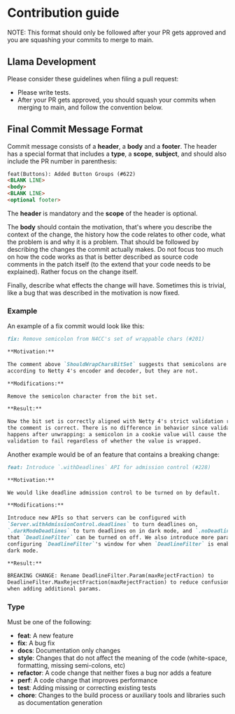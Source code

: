 # Contribution guide

NOTE: This format should only be followed after your PR gets approved and you are squashing your commits to merge to main.

## Llama Development

Please consider these guidelines when filing a pull request:

* Please write tests.
* After your PR gets approved, you should squash your commits when merging to main, and follow the convention below.

## Final Commit Message Format

Commit message consists of a **header**, a **body** and a **footer**.  The header has a special
format that includes a **type**, a **scope**, **subject**, and should also include the PR number in parenthesis:

```html
feat(Buttons): Added Button Groups (#622)
<BLANK LINE>
<body>
<BLANK LINE>
<optional footer>
```

The **header** is mandatory and the **scope** of the header is optional.

The **body** should contain the motivation, that's where you describe the context of the change, the history how the code relates to other code, what the problem is and why it is a problem. That should be followed by describing the changes the commit actually makes. Do not focus too much on how the code works as that is better described as source code comments in the patch itself (to the extend that your code needs to be explained). Rather focus on the change itself.

Finally, describe what effects the change will have. Sometimes this is trivial, like a bug that was described in the motivation is now fixed.

### Example

An example of a fix commit would look like this:

```markdown
fix: Remove semicolon from N4CC's set of wrappable chars (#201)

**Motivation:**

The comment above `ShouldWrapCharsBitSet` suggests that semicolons are legal
according to Netty 4's encoder and decoder, but they are not.

**Modifications:**

Remove the semicolon character from the bit set.

**Result:**

Now the bit set is correctly aligned with Netty 4's strict validation rules and
the comment is correct. There is no difference in behavior since validation
happens after unwrapping: a semicolon in a cookie value will cause the
validation to fail regardless of whether the value is wrapped.
```

Another example would be of an feature that contains a breaking change:

```markdown
feat: Introduce `.withDeadlines` API for admission control (#228)

**Motivation:**

We would like deadline admission control to be turned on by default.

**Modifications:**

Introduce new APIs so that servers can be configured with
`Server.withAdmissionControl.deadlines` to turn deadlines on,
`.darkModeDeadlines` to turn deadlines on in dark mode, and `.noDeadlines` so
that `DeadlineFilter` can be turned on off. We also introduce more params for
configuring `DeadlineFilter`'s window for when `DeadlineFilter` is enabled or in
dark mode.

**Result:**

BREAKING CHANGE: Rename DeadlineFilter.Param(maxRejectFraction) to
DeadlineFilter.MaxRejectFraction(maxRejectFraction) to reduce confusion
when adding additional params.
```

### Type

Must be one of the following:

* **feat**: A new feature
* **fix**: A bug fix
* **docs**: Documentation only changes
* **style**: Changes that do not affect the meaning of the code (white-space, formatting, missing
  semi-colons, etc)
* **refactor**: A code change that neither fixes a bug nor adds a feature
* **perf**: A code change that improves performance
* **test**: Adding missing or correcting existing tests
* **chore**: Changes to the build process or auxiliary tools and libraries such as documentation
  generation
